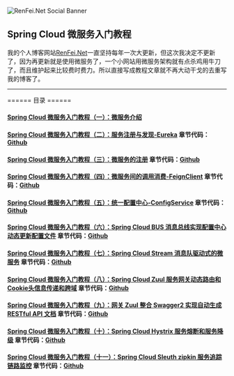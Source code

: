 ![RenFei.Net Social Banner](https://cdn.renfei.net/upload/image/2020/20200207204317.jpg)

## Spring Cloud 微服务入门教程
我的个人博客网站[RenFei.Net](https://www.renfei.net)一直坚持每年一次大更新，但这次我决定不更新了，因为再更新就是使用微服务了，一个小网站用微服务架构就有点杀鸡用牛刀了，而且维护起来比较费时费力。所以直接写成教程文章就不再大动干戈的去重写我的博客了。

---

====== 目录 ======
#### [Spring Cloud 微服务入门教程（一）：微服务介绍](https://www.renfei.net/posts/1003316)
#### [Spring Cloud 微服务入门教程（二）：服务注册与发现-Eureka](https://www.renfei.net/posts/1003320) 章节代码：[Github](https://github.com/NeilRen/SpringCloudDemo/tree/feature/eureka)
#### [Spring Cloud 微服务入门教程（三）：微服务的注册](https://www.renfei.net/posts/1003323) 章节代码：[Github](https://github.com/NeilRen/SpringCloudDemo/tree/feature/eureka-client)
#### [Spring Cloud 微服务入门教程（四）：微服务间的调用消费-FeignClient](https://www.renfei.net/posts/1003324) 章节代码：[Github](https://github.com/NeilRen/SpringCloudDemo/tree/feature/demo-client)
#### [Spring Cloud 微服务入门教程（五）：统一配置中心-ConfigService](https://www.renfei.net/posts/1003325) 章节代码：[Github](https://github.com/NeilRen/SpringCloudDemo/tree/feature/config-server)
#### [Spring Cloud 微服务入门教程（六）：Spring Cloud BUS 消息总线实现配置中心动态更新配置文件](https://www.renfei.net/posts/1003326) 章节代码：[Github](https://github.com/NeilRen/SpringCloudDemo/tree/feature/spring-cloud-bus)
#### [Spring Cloud 微服务入门教程（七）：Spring Cloud Stream 消息队驱动式的微服务](https://www.renfei.net/posts/1003327) 章节代码：[Github](https://github.com/NeilRen/SpringCloudDemo/tree/feature/spring-cloud-stream)
#### [Spring Cloud 微服务入门教程（八）：Spring Cloud Zuul 服务网关动态路由和Cookie头信息传递和跨域](https://www.renfei.net/posts/1003329) 章节代码：[Github](https://github.com/NeilRen/SpringCloudDemo/tree/feature/spring-cloud-zuul)
#### [Spring Cloud 微服务入门教程（九）：网关 Zuul 整合 Swagger2 实现自动生成 RESTful API 文档](https://www.renfei.net/posts/1003330) 章节代码：[Github](https://github.com/NeilRen/SpringCloudDemo/tree/feature/spring-cloud-zuul-swagger2)
#### [Spring Cloud 微服务入门教程（十）：Spring Cloud Hystrix 服务熔断和服务降级](https://www.renfei.net/posts/1003331) 章节代码：[Github](https://github.com/NeilRen/SpringCloudDemo/tree/feature/spring-cloud-hystrix)
#### [Spring Cloud 微服务入门教程（十一）：Spring Cloud Sleuth zipkin 服务追踪链路监控](https://www.renfei.net/posts/1003332) 章节代码：[Github](https://github.com/NeilRen/SpringCloudDemo/tree/feature/spring-cloud-sleuth)
